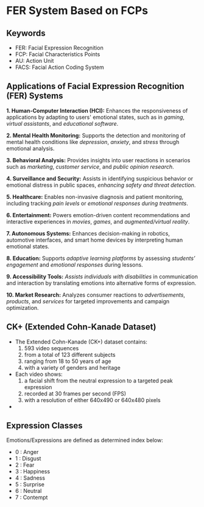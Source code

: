 # FER System Based on FCPs

## Keywords
* FER: Facial Expression Recognition
* FCP: Facial Characteristics Points
* AU: Action Unit
* FACS: Facial Action Coding System

## Applications of Facial Expression Recognition (FER) Systems
**1. Human-Computer Interaction (HCI):** 
Enhances the responsiveness of applications by adapting to users' emotional states, such as in _gaming_, _virtual assistants_, and _educational software_.

**2. Mental Health Monitoring:**
Supports the detection and monitoring of mental health conditions like _depression_, _anxiety_, and _stress_ through emotional analysis.

**3. Behavioral Analysis:**
Provides insights into user reactions in scenarios such as _marketing_, _customer service_, and _public opinion research_.

**4. Surveillance and Security:** 
Assists in identifying suspicious behavior or emotional distress in public spaces, _enhancing safety and threat detection_.

**5. Healthcare:** 
Enables non-invasive diagnosis and patient monitoring, including tracking _pain levels_ or _emotional responses during treatments_.

**6. Entertainment:** 
Powers emotion-driven content recommendations and interactive experiences in _movies_, _games_, and _augmented/virtual reality_.

**7. Autonomous Systems:** 
Enhances decision-making in robotics, automotive interfaces, and smart home devices by interpreting human emotional states.

**8. Education:** 
Supports _adaptive learning platforms_ by assessing _students’ engagement_ and _emotional responses_ during lessons.

**9. Accessibility Tools:** 
_Assists individuals with disabilities_ in communication and interaction by translating emotions into alternative forms of expression.

**10. Market Research:** 
Analyzes consumer reactions to _advertisements_, _products_, and _services_ for targeted improvements and campaign optimization.

## CK+ (Extended Cohn-Kanade Dataset)
* The Extended Cohn-Kanade (CK+) dataset contains:
  1. 593 video sequences
  2. from a total of 123 different subjects
  3. ranging from 18 to 50 years of age
  4. with a variety of genders and heritage
* Each video shows:
  1. a facial shift from the neutral expression to a targeted peak expression
  2. recorded at 30 frames per second (FPS)
  3. with a resolution of either 640x490 or 640x480 pixels
* 
## Expression Classes
Emotions/Expressions are defined as determined index below:
* 0 : Anger
* 1 : Disgust
* 2 : Fear
* 3 : Happiness
* 4 : Sadness
* 5 : Surprise
* 6 : Neutral
* 7 : Contempt
